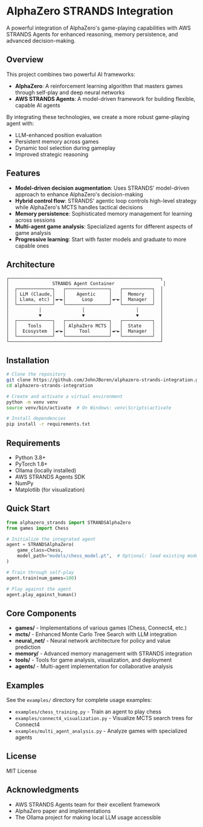 # AlphaZero STRANDS Integration

A powerful integration of AlphaZero's game-playing capabilities with AWS STRANDS Agents for enhanced reasoning, memory persistence, and advanced decision-making.

## Overview

This project combines two powerful AI frameworks:
- **AlphaZero**: A reinforcement learning algorithm that masters games through self-play and deep neural networks
- **AWS STRANDS Agents**: A model-driven framework for building flexible, capable AI agents

By integrating these technologies, we create a more robust game-playing agent with:
- LLM-enhanced position evaluation
- Persistent memory across games
- Dynamic tool selection during gameplay
- Improved strategic reasoning

## Features

- **Model-driven decision augmentation**: Uses STRANDS' model-driven approach to enhance AlphaZero's decision-making
- **Hybrid control flow**: STRANDS' agentic loop controls high-level strategy while AlphaZero's MCTS handles tactical decisions
- **Memory persistence**: Sophisticated memory management for learning across sessions
- **Multi-agent game analysis**: Specialized agents for different aspects of game analysis
- **Progressive learning**: Start with faster models and graduate to more capable ones

## Architecture

```
┌────────────────────────────────────────────────────────┐
│                STRANDS Agent Container                  │
│  ┌─────────────┐   ┌────────────────┐   ┌───────────┐  │
│  │ LLM (Claude,│   │    Agentic     │   │  Memory   │  │
│  │ Llama, etc) │◄─►│      Loop      │◄─►│  Manager  │  │
│  └─────────────┘   └────────────────┘   └───────────┘  │
│           │               │                   │        │
│           ▼               ▼                   ▼        │
│  ┌─────────────┐   ┌────────────────┐   ┌───────────┐  │
│  │    Tools    │   │ AlphaZero MCTS │   │  State    │  │
│  │  Ecosystem  │◄─►│     Tool       │◄─►│  Manager  │  │
│  └─────────────┘   └────────────────┘   └───────────┘  │
└────────────────────────────────────────────────────────┘
```

## Installation

```bash
# Clone the repository
git clone https://github.com/JohnJBoren/alphazero-strands-integration.git
cd alphazero-strands-integration

# Create and activate a virtual environment
python -m venv venv
source venv/bin/activate  # On Windows: venv\Scripts\activate

# Install dependencies
pip install -r requirements.txt
```

## Requirements

- Python 3.8+
- PyTorch 1.8+
- Ollama (locally installed)
- AWS STRANDS Agents SDK
- NumPy
- Matplotlib (for visualization)

## Quick Start

```python
from alphazero_strands import STRANDSAlphaZero
from games import Chess

# Initialize the integrated agent
agent = STRANDSAlphaZero(
    game_class=Chess,
    model_path="models/chess_model.pt",  # Optional: load existing model
)

# Train through self-play
agent.train(num_games=100)

# Play against the agent
agent.play_against_human()
```

## Core Components

- **games/** - Implementations of various games (Chess, Connect4, etc.)
- **mcts/** - Enhanced Monte Carlo Tree Search with LLM integration
- **neural_net/** - Neural network architecture for policy and value prediction
- **memory/** - Advanced memory management with STRANDS integration
- **tools/** - Tools for game analysis, visualization, and deployment
- **agents/** - Multi-agent implementation for collaborative analysis

## Examples

See the `examples/` directory for complete usage examples:

- `examples/chess_training.py` - Train an agent to play chess
- `examples/connect4_visualization.py` - Visualize MCTS search trees for Connect4
- `examples/multi_agent_analysis.py` - Analyze games with specialized agents

## License

MIT License

## Acknowledgments

- AWS STRANDS Agents team for their excellent framework
- AlphaZero paper and implementations
- The Ollama project for making local LLM usage accessible

